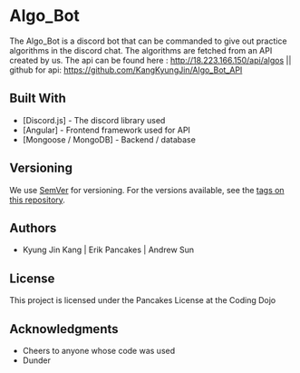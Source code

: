 # Algo_Bot

The Algo_Bot is a discord bot that can be commanded to give out practice algorithms in the discord chat. The algorithms are fetched from an API created by us.
The api can be found here : http://18.223.166.150/api/algos || github for api: https://github.com/KangKyungJin/Algo_Bot_API
## Built With

* [Discord.js] - The discord library used
* [Angular] - Frontend framework used for API
* [Mongoose / MongoDB] - Backend / database

## Versioning

We use [SemVer](http://semver.org/) for versioning. For the versions available, see the [tags on this repository](https://github.com/your/project/tags). 

## Authors

* Kyung Jin Kang | Erik Pancakes | Andrew Sun 

## License

This project is licensed under the Pancakes License at the Coding Dojo

## Acknowledgments

* Cheers to anyone whose code was used
* Dunder

